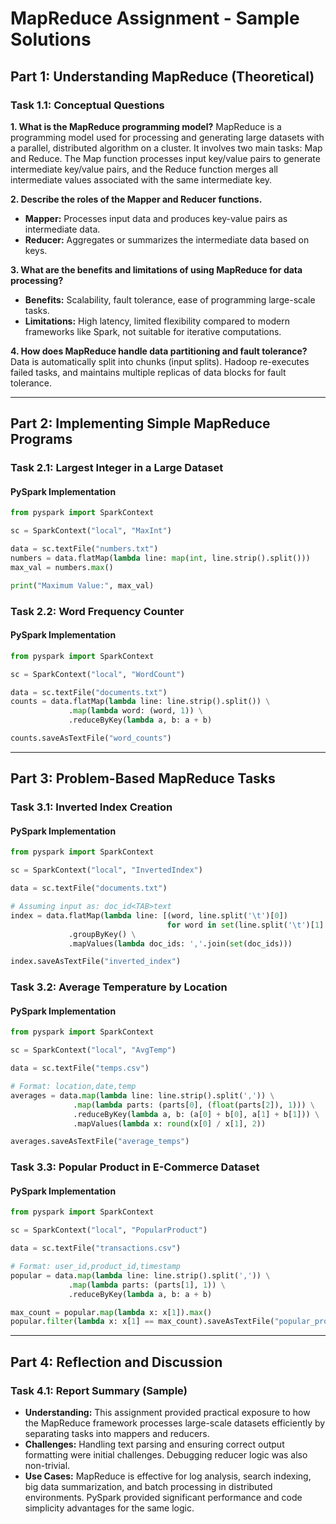 # MapReduce Assignment - Sample Solutions

## Part 1: Understanding MapReduce (Theoretical)

### Task 1.1: Conceptual Questions

**1. What is the MapReduce programming model?**
MapReduce is a programming model used for processing and generating large datasets with a parallel, distributed algorithm on a cluster. It involves two main tasks: Map and Reduce. The Map function processes input key/value pairs to generate intermediate key/value pairs, and the Reduce function merges all intermediate values associated with the same intermediate key.

**2. Describe the roles of the Mapper and Reducer functions.**

* **Mapper:** Processes input data and produces key-value pairs as intermediate data.
* **Reducer:** Aggregates or summarizes the intermediate data based on keys.

**3. What are the benefits and limitations of using MapReduce for data processing?**

* **Benefits:** Scalability, fault tolerance, ease of programming large-scale tasks.
* **Limitations:** High latency, limited flexibility compared to modern frameworks like Spark, not suitable for iterative computations.

**4. How does MapReduce handle data partitioning and fault tolerance?**
Data is automatically split into chunks (input splits). Hadoop re-executes failed tasks, and maintains multiple replicas of data blocks for fault tolerance.

---

## Part 2: Implementing Simple MapReduce Programs

### Task 2.1: Largest Integer in a Large Dataset


#### PySpark Implementation

```python
from pyspark import SparkContext

sc = SparkContext("local", "MaxInt")

data = sc.textFile("numbers.txt")
numbers = data.flatMap(lambda line: map(int, line.strip().split()))
max_val = numbers.max()

print("Maximum Value:", max_val)
```

### Task 2.2: Word Frequency Counter


#### PySpark Implementation

```python
from pyspark import SparkContext

sc = SparkContext("local", "WordCount")

data = sc.textFile("documents.txt")
counts = data.flatMap(lambda line: line.strip().split()) \
             .map(lambda word: (word, 1)) \
             .reduceByKey(lambda a, b: a + b)

counts.saveAsTextFile("word_counts")
```

---

## Part 3: Problem-Based MapReduce Tasks

### Task 3.1: Inverted Index Creation


#### PySpark Implementation

```python
from pyspark import SparkContext

sc = SparkContext("local", "InvertedIndex")

data = sc.textFile("documents.txt")

# Assuming input as: doc_id<TAB>text
index = data.flatMap(lambda line: [(word, line.split('\t')[0]) 
                                   for word in set(line.split('\t')[1].split())]) \
             .groupByKey() \
             .mapValues(lambda doc_ids: ','.join(set(doc_ids)))

index.saveAsTextFile("inverted_index")
```

### Task 3.2: Average Temperature by Location

#### PySpark Implementation

```python
from pyspark import SparkContext

sc = SparkContext("local", "AvgTemp")

data = sc.textFile("temps.csv")

# Format: location,date,temp
averages = data.map(lambda line: line.strip().split(',')) \
              .map(lambda parts: (parts[0], (float(parts[2]), 1))) \
              .reduceByKey(lambda a, b: (a[0] + b[0], a[1] + b[1])) \
              .mapValues(lambda x: round(x[0] / x[1], 2))

averages.saveAsTextFile("average_temps")
```

### Task 3.3: Popular Product in E-Commerce Dataset


#### PySpark Implementation

```python
from pyspark import SparkContext

sc = SparkContext("local", "PopularProduct")

data = sc.textFile("transactions.csv")

# Format: user_id,product_id,timestamp
popular = data.map(lambda line: line.strip().split(',')) \
             .map(lambda parts: (parts[1], 1)) \
             .reduceByKey(lambda a, b: a + b)

max_count = popular.map(lambda x: x[1]).max()
popular.filter(lambda x: x[1] == max_count).saveAsTextFile("popular_product")
```

---

## Part 4: Reflection and Discussion

### Task 4.1: Report Summary (Sample)

* **Understanding:** This assignment provided practical exposure to how the MapReduce framework processes large-scale datasets efficiently by separating tasks into mappers and reducers.
* **Challenges:** Handling text parsing and ensuring correct output formatting were initial challenges. Debugging reducer logic was also non-trivial.
* **Use Cases:** MapReduce is effective for log analysis, search indexing, big data summarization, and batch processing in distributed environments. PySpark provided significant performance and code simplicity advantages for the same logic.
